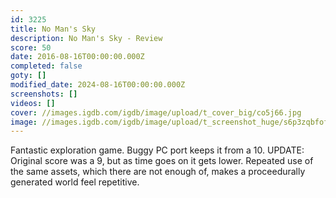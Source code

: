 ```yaml
---
id: 3225
title: No Man's Sky
description: No Man's Sky - Review
score: 50
date: 2016-08-16T00:00:00.000Z
completed: false
goty: []
modified_date: 2024-08-16T00:00:00.000Z
screenshots: []
videos: []
cover: //images.igdb.com/igdb/image/upload/t_cover_big/co5j66.jpg
image: //images.igdb.com/igdb/image/upload/t_screenshot_huge/s6p3zqbfof7kncyp7ocf.jpg
---
```

Fantastic exploration game. Buggy PC port keeps it from a 10. UPDATE: Original score was a 9, but as time goes on it gets lower. Repeated use of the same assets, which there are not enough of, makes a proceedurally generated world feel repetitive. 